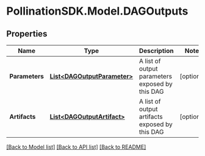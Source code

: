 
# PollinationSDK.Model.DAGOutputs

## Properties

Name | Type | Description | Notes
------------ | ------------- | ------------- | -------------
**Parameters** | [**List&lt;DAGOutputParameter&gt;**](DAGOutputParameter.md) | A list of output parameters exposed by this DAG | [optional] 
**Artifacts** | [**List&lt;DAGOutputArtifact&gt;**](DAGOutputArtifact.md) | A list of output artifacts exposed by this DAG | [optional] 

[[Back to Model list]](../README.md#documentation-for-models)
[[Back to API list]](../README.md#documentation-for-api-endpoints)
[[Back to README]](../README.md)

